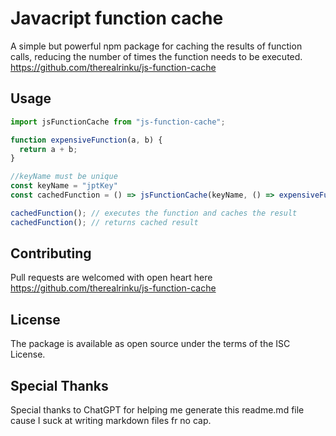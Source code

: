 # Javacript function cache

A simple but powerful npm package for caching the results of function calls, reducing the number of times the function needs to be executed.
https://github.com/therealrinku/js-function-cache

## Usage

```javascript
import jsFunctionCache from "js-function-cache";

function expensiveFunction(a, b) {
  return a + b;
}

//keyName must be unique
const keyName = "jptKey"
const cachedFunction = () => jsFunctionCache(keyName, () => expensiveFunction(2, 4));

cachedFunction(); // executes the function and caches the result
cachedFunction(); // returns cached result
```

## Contributing

Pull requests are welcomed with open heart here
https://github.com/therealrinku/js-function-cache

## License

The package is available as open source under the terms of the ISC License.

## Special Thanks

Special thanks to ChatGPT for helping me generate this readme.md file cause I suck at writing markdown files fr no cap.
